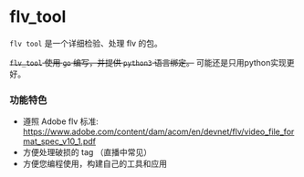 # flv_tool

`flv tool` 是一个详细检验、处理 flv 的包。

~~`flv_tool` 使用 `go` 编写，并提供 `python3` 语言绑定。~~
可能还是只用python实现更好。


### 功能特色

+ 遵照 Adobe flv 标准:
   https://www.adobe.com/content/dam/acom/en/devnet/flv/video_file_format_spec_v10_1.pdf
+ 方便处理破损的 tag （直播中常见）
+ 方便您编程使用，构建自己的工具和应用







